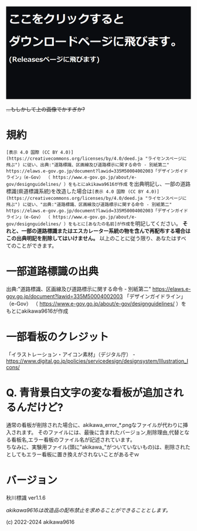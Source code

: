 [![ダウンロードぱげ](https://raw.githubusercontent.com/akikawaken/images/main/dl.png)](https://github.com/akikawaken/akikawahyousiki/releases)

~~...もしかして上の画像でかすぎか?~~

# 規約

`[表示 4.0 国際 (CC BY 4.0)](https://creativecommons.org/licenses/by/4.0/deed.ja "ライセンスページに飛ぶ") に従い、出典:"道路標識、区画線及び道路標示に関する命令 - 別紙第二" https://elaws.e-gov.go.jp/document?lawid=335M50004002003「デザインガイドライン」（e-Gov） （ https://www.e-gov.go.jp/about/e-gov/designguidelines/ ）をもとにakikawa9616が作成` を出典明記し、一部の道路標識(県道標識系統)を改造した場合は`[表示 4.0 国際 (CC BY 4.0)](https://creativecommons.org/licenses/by/4.0/deed.ja "ライセンスページに飛ぶ") に従い、"出典:"道路標識、区画線及び道路標示に関する命令 - 別紙第二" https://elaws.e-gov.go.jp/document?lawid=335M50004002003「デザインガイドライン」（e-Gov） （ https://www.e-gov.go.jp/about/e-gov/designguidelines/ ）をもとに[あなたの名前]が作成`を明記してください。
**それと、一部の道路標識またはエスカレーター系統の物を含んで再配布する場合はこの出典明記を削除してはいけません。**
以上のことに従う限り、あなたはすべてのことができます。

# 一部道路標識の出典
出典:"道路標識、区画線及び道路標示に関する命令 - 別紙第二" https://elaws.e-gov.go.jp/document?lawid=335M50004002003
「デザインガイドライン」（e-Gov） （ https://www.e-gov.go.jp/about/e-gov/designguidelines/ ）をもとにakikawa9616が作成

# 一部看板のクレジット
「イラストレーション・アイコン素材」（デジタル庁） - https://www.digital.go.jp/policies/servicedesign/designsystem/Illustration_Icons/

# Q. 青背景白文字の変な看板が追加されるんだけど?

通常の看板が削除された場合に、akikawa_error_*.pngなファイルが代わりに挿入されます。 そのファイルには、最後に含まれたバージョン,削除理由,代替となる看板名,エラー看板のファイル名が記述されています。  
ちなみに、実験用ファイル(頭に"akikawa_"がついていないもの)は、削除されたとしてもエラー看板に置き換えがされないことがあるぞｗ

# バージョン

秋川標識 ver1.1.6

*akikawa9616は改造品の配布禁止を求めることができることとします。*

(c) 2022-2024 akikawa9616
 
